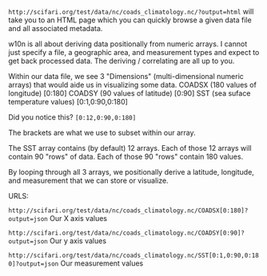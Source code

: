 ```http://scifari.org/test/data/nc/coads_climatology.nc/?output=html```
will take you to an HTML page which you can quickly browse a given data file and all associated metadata.

w10n is all about deriving data positionally from numeric arrays. I cannot just specify a file, a geographic area, and measurement types and expect to get back processed data. The deriving / correlating are all up to you.

Within our data file, we see 3 "Dimensions" (multi-dimensional numeric arrays) that would aide us in visualizing some data.
COADSX (180 values of longitude) [0:180]
COADSY (90 values of latitude) [0:90]
SST (sea suface temperature values) [0:1,0:90,0:180]

Did you notice this?
```[0:12,0:90,0:180]```

The brackets are what we use to subset within our array.

The SST array contains (by default) 12 arrays. Each of those 12 arrays will contain 90 "rows" of data. Each of those 90 "rows" contain 180 values.

By looping through all 3 arrays, we positionally derive a latitude, longitude, and measurement that we can store or visualize.

URLS: 

```http://scifari.org/test/data/nc/coads_climatology.nc/COADSX[0:180]?output=json``` Our X axis values

```http://scifari.org/test/data/nc/coads_climatology.nc/COADSY[0:90]?output=json``` Our y axis values

```http://scifari.org/test/data/nc/coads_climatology.nc/SST[0:1,0:90,0:180]?output=json``` Our measurement values
